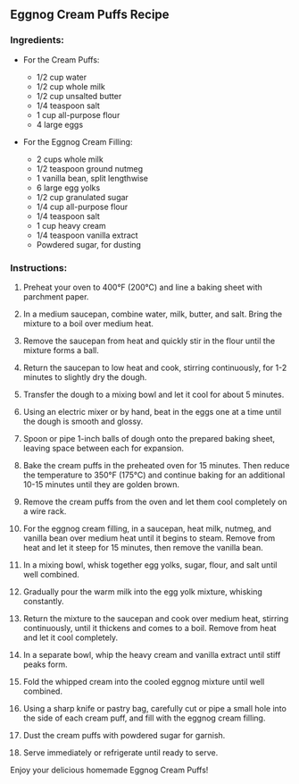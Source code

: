 ## Eggnog Cream Puffs Recipe

### Ingredients:
- For the Cream Puffs:
  - 1/2 cup water
  - 1/2 cup whole milk
  - 1/2 cup unsalted butter
  - 1/4 teaspoon salt
  - 1 cup all-purpose flour
  - 4 large eggs

- For the Eggnog Cream Filling:
  - 2 cups whole milk
  - 1/2 teaspoon ground nutmeg
  - 1 vanilla bean, split lengthwise
  - 6 large egg yolks
  - 1/2 cup granulated sugar
  - 1/4 cup all-purpose flour
  - 1/4 teaspoon salt
  - 1 cup heavy cream
  - 1/4 teaspoon vanilla extract
  - Powdered sugar, for dusting

### Instructions:
1. Preheat your oven to 400°F (200°C) and line a baking sheet with parchment paper.

2. In a medium saucepan, combine water, milk, butter, and salt. Bring the mixture to a boil over medium heat.

3. Remove the saucepan from heat and quickly stir in the flour until the mixture forms a ball.

4. Return the saucepan to low heat and cook, stirring continuously, for 1-2 minutes to slightly dry the dough.

5. Transfer the dough to a mixing bowl and let it cool for about 5 minutes.

6. Using an electric mixer or by hand, beat in the eggs one at a time until the dough is smooth and glossy.

7. Spoon or pipe 1-inch balls of dough onto the prepared baking sheet, leaving space between each for expansion.

8. Bake the cream puffs in the preheated oven for 15 minutes. Then reduce the temperature to 350°F (175°C) and continue baking for an additional 10-15 minutes until they are golden brown.

9. Remove the cream puffs from the oven and let them cool completely on a wire rack.

10. For the eggnog cream filling, in a saucepan, heat milk, nutmeg, and vanilla bean over medium heat until it begins to steam. Remove from heat and let it steep for 15 minutes, then remove the vanilla bean.

11. In a mixing bowl, whisk together egg yolks, sugar, flour, and salt until well combined.

12. Gradually pour the warm milk into the egg yolk mixture, whisking constantly.

13. Return the mixture to the saucepan and cook over medium heat, stirring continuously, until it thickens and comes to a boil. Remove from heat and let it cool completely.

14. In a separate bowl, whip the heavy cream and vanilla extract until stiff peaks form.

15. Fold the whipped cream into the cooled eggnog mixture until well combined.

16. Using a sharp knife or pastry bag, carefully cut or pipe a small hole into the side of each cream puff, and fill with the eggnog cream filling.

17. Dust the cream puffs with powdered sugar for garnish.

18. Serve immediately or refrigerate until ready to serve.

Enjoy your delicious homemade Eggnog Cream Puffs!